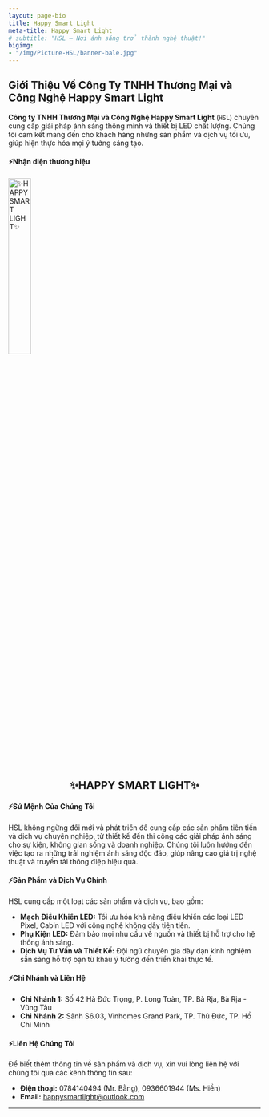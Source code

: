 ```yaml
---
layout: page-bio
title: Happy Smart Light
meta-title: Happy Smart Light
# subtitle: "HSL – Nơi ánh sáng trở thành nghệ thuật!"
bigimg:
- "/img/Picture-HSL/banner-bale.jpg"
---
```


## **Giới Thiệu Về Công Ty TNHH Thương Mại và Công Nghệ Happy Smart Light**

**Công ty TNHH Thương Mại và Công Nghệ Happy Smart Light** (`HSL`) chuyên cung cấp giải pháp ánh sáng thông minh và thiết bị LED chất lượng. Chúng tôi cam kết mang đến cho khách hàng những sản phẩm và dịch vụ tối ưu, giúp hiện thực hóa mọi ý tưởng sáng tạo.

#### ⚡Nhận diện thương hiệu
<div class="text-center">
  <a target="_blank" rel="noopener" href="/" class="project-link" title="✨HAPPY SMART LIGHT✨">
    <img src="{{ site.baseurl }}/img/Picture-HSL/trans_hsl.svg" class="img-rounded" alt="✨HAPPY SMART LIGHT✨" width="30%" />
  </a>
  <h2 style="text-align: center;">✨HAPPY SMART LIGHT✨</h2>
</div>


#### ⚡**Sứ Mệnh Của Chúng Tôi**
HSL không ngừng đổi mới và phát triển để cung cấp các sản phẩm tiên tiến và dịch vụ chuyên nghiệp, từ thiết kế đến thi công các giải pháp ánh sáng cho sự kiện, không gian sống và doanh nghiệp. Chúng tôi luôn hướng đến việc tạo ra những trải nghiệm ánh sáng độc đáo, giúp nâng cao giá trị nghệ thuật và truyền tải thông điệp hiệu quả.

#### ⚡**Sản Phẩm và Dịch Vụ Chính**
HSL cung cấp một loạt các sản phẩm và dịch vụ, bao gồm:
- **Mạch Điều Khiển LED:** Tối ưu hóa khả năng điều khiển các loại LED Pixel, Cabin LED với công nghệ không dây tiên tiến.
- **Phụ Kiện LED:** Đảm bảo mọi nhu cầu về nguồn và thiết bị hỗ trợ cho hệ thống ánh sáng.
- **Dịch Vụ Tư Vấn và Thiết Kế:** Đội ngũ chuyên gia dày dạn kinh nghiệm sẵn sàng hỗ trợ bạn từ khâu ý tưởng đến triển khai thực tế.

#### ⚡**Chi Nhánh và Liên Hệ**
- **Chi Nhánh 1:** Số 42 Hà Đức Trọng, P. Long Toàn, TP. Bà Rịa, Bà Rịa - Vũng Tàu
- **Chi Nhánh 2:** Sảnh S6.03, Vinhomes Grand Park, TP. Thủ Đức, TP. Hồ Chí Minh

#### ⚡**Liên Hệ Chúng Tôi**
Để biết thêm thông tin về sản phẩm và dịch vụ, xin vui lòng liên hệ với chúng tôi qua các kênh thông tin sau:  
- **Điện thoại:** 0784140494 (Mr. Bằng), 0936601944 (Ms. Hiền)  
- **Email:** happysmartlight@outlook.com  

---

